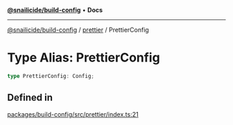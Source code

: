 [**@snailicide/build-config**](../../README.md) • **Docs**

---

[@snailicide/build-config](../../README.md) / [prettier](../README.md) / PrettierConfig

# Type Alias: PrettierConfig

```ts
type PrettierConfig: Config;
```

## Defined in

[packages/build-config/src/prettier/index.ts:21](https://github.com/gbtunney/snailicide-monorepo/blob/000ebd5e5e0a4dc99abffd69e23184713d3a934a/packages/build-config/src/prettier/index.ts#L21)
